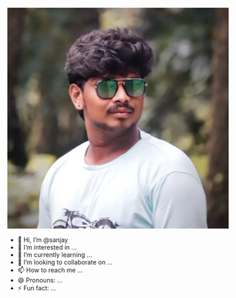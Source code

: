 ![sanjay](https://github.com/sanjaykumar6678/sanjaykumar6678/blob/main/profile%20photo.jpg?raw=true)
- 👋 Hi, I’m @sanjay
- 👀 I’m interested in ...
- 🌱 I’m currently learning ...
- 💞️ I’m looking to collaborate on ...
- 📫 How to reach me ...
- 😄 Pronouns: ...
- ⚡ Fun fact: ...

<!---
sanjaykumar6678/sanjaykumar6678 is a ✨ special ✨ repository because its `README.md` (this file) appears on your GitHub profile.
You can click the Preview link to take a look at your changes.
--->
